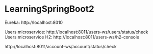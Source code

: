# LearningSpringBoot2


Eureka: http://localhost:8010

Users microservice: http://localhost:8011/users-ws/users/status/check
Users microservice H2: http://localhost:8011/users-ws/h2-console

http://localhost:8011/account-ws/account/status/check
